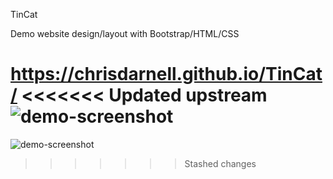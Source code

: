 TinCat

Demo website design/layout with Bootstrap/HTML/CSS

https://chrisdarnell.github.io/TinCat/
<<<<<<< Updated upstream
![demo-screenshot](https://user-images.githubusercontent.com/22460957/120138837-ea022480-c19c-11eb-9203-4446818fe919.png)
=======
![demo-screenshot](https://user-images.githubusercontent.com/22460957/120138837-ea022480-c19c-11eb-9203-4446818fe919.png)
>>>>>>> Stashed changes
